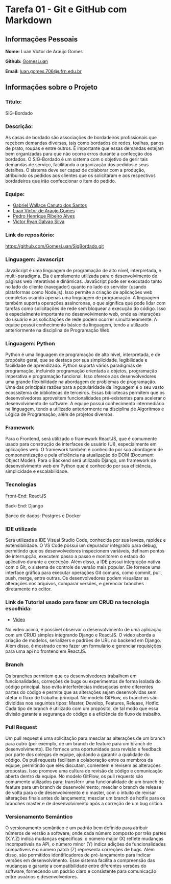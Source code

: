 # Tarefa 01 - Git e GitHub com Markdown

## Informações Pessoais

**Nome:** Luan Victor de Araujo Gomes

**Github:** [GomesLuan](https://github.com/GomesLuan)

**Email:** luan.gomes.706@ufrn.edu.br

## Informações sobre o Projeto

### Título:

SIG-Bordado

### Descrição:

As casas de bordado são associações de bordadeiros profissionais que recebem demandas diversas, tais como bordados de redes, toalhas, panos de prato, roupas e entre outros. É importante que essas demandas estejam bem organizadas para que não ocorra erros durante a confecção dos bordados. O SIG-Bordado é um sistema com o objetivo de gerir tais demandas de serviço, facilitando a organização dos pedidos e seus detalhes. O sistema deve ser capaz de colaborar com a produção, atribuindo os pedidos aos clientes que os solicitaram e aos respectivos bordadeiros que irão confeccionar o item do pedido.

### Equipe:

- [Gabriel Wallace Canuto dos Santos](https://github.com/Japagabriel)
- [Luan Victor de Araujo Gomes](https://github.com/GomesLuan)
- [Pedro Henrique Ribeiro Alves](https://github.com/PHRAX8)
- [Victor Ryan Galvao Silva](https://github.com/VictorRyan3612)

### Link do repositório:

https://github.com/GomesLuan/SigBordado.git

### Linguagem: Javascript

JavaScript é uma linguagem de programação de alto nível, interpretada, e multi-paradigma. Ela é amplamente utilizada para o desenvolvimento de páginas web interativas e dinâmicas. JavaScript pode ser executado tanto no lado do cliente (navegador) quanto no lado do servidor (usando plataformas como Node.js). Isso permite a criação de aplicações web completas usando apenas uma linguagem de programação. A linguagem também suporta operações assíncronas, o que significa que pode lidar com tarefas como solicitações de rede sem bloquear a execução do código. Isso é especialmente importante no desenvolvimento web, onde as interações do usuário e as solicitações de rede podem ocorrer simultaneamente. A equipe possui conhecimento básico da linguagem, tendo a utilizado anteriormente na disciplina de Programação Web.

### Linguagem: Python

Python é uma linguagem de programação de alto nível, interpretada, e de propósito geral, que se destaca por sua simplicidade, legibilidade e facilidade de aprendizado. Python suporta vários paradigmas de programação, incluindo programação orientada a objetos, programação imperativa e programação funcional. Isso oferece aos desenvolvedores uma grande flexibilidade na abordagem de problemas de programação. Uma das principais razões para a popularidade da linguagem é o seu vasto ecossistema de bibliotecas de terceiros. Essas bibliotecas permitem que os desenvolvedores aproveitem funcionalidades pré-existentes para acelerar o desenvolvimento de software. A equipe possui conhecimento intermediário na linguagem, tendo a utilizado anteriormente na disciplina de Algoritmos e Lógica de Programação, além de projetos diversos.

### Framework

Para o Frontend, será utilizado o framework ReactJS, que é comumente usado para construção de interfaces de usuário (UI), especialmente em aplicações web. O framework também é conhecido por sua abordagem de componentização e pela eficiência na atualização do DOM (Document Object Model). Para o Backend será utilizado Django, um framework de desenvolvimento web em Python que é conhecido por sua eficiência, simplicidade e escalabilidade.

### Tecnologias

Front-End: ReactJS

Back-End: Django

Banco de dados: Postgres e Docker

### IDE utilizada

Será utilizada a IDE Visual Studio Code, conhecida por sua leveza, rapidez e extensibilidade. O VS Code possui um depurador integrado para debug, permitindo que os desenvolvedores inspecionem variáveis, definam pontos de interrupção, executem passo a passo e monitorem o estado do aplicativo durante a execução. Além disso, a IDE possui integração nativa com o Git, o sistema de controle de versão mais popular. Ele fornece uma interface gráfica para executar operações Git comuns, como commit, pull, push, merge, entre outras. Os desenvolvedores podem visualizar as alterações nos arquivos, comparar versões, e gerenciar branches diretamente no editor.

### Link de Tutorial usado para fazer um CRUD na tecnologia escolhida:
* [Vídeo](https://www.youtube.com/watch?v=u_5d2WOz8Sc)

No vídeo acima, é possível observar o desenvolvimento de uma aplicação com um CRUD simples integrando Django e ReactJS. O vídeo aborda a criação de modelos, serializers e padrões de URL no backend em Django. Além disso, é mostrado como fazer um formulário e gerenciar requisições para uma api no frontend em ReactJS.

### Branch

Os branches permitem que os desenvolvedores trabalhem em funcionalidades, correções de bugs ou experimentos de forma isolada do código principal. Isso evita interferências indesejadas entre diferentes partes do código e permite que as alterações sejam desenvolvidas sem afetar o fluxo de trabalho principal. No modelo GitFlow, os branches são divididas nos seguintes tipos: Master, Develop, Features, Release, Hotfix. Cada tipo de branch é utilizado com um propósito, de tal modo que essa divisão garante a segurança do código e a eficiência do fluxo de trabalho.

### Pull Request

Um pull request é uma solicitação para mesclar as alterações de um branch para outro (por exemplo, de um branch de feature para um branch de desenvolvimento). Ele fornece uma oportunidade para revisão e feedback por parte dos colegas de equipe, ajudando a garantir a qualidade do código. Os pull requests facilitam a colaboração entre os membros da equipe, permitindo que eles discutam, comentem e revisem as alterações propostas. Isso promove uma cultura de revisão de código e comunicação aberta dentro da equipe. No modelo GitFlow, os pull requests são comumente utilizados para: transferir uma funcionalidade de um branch de feature para um branch de desenvolvimento; mesclar o branch de release de volta para o de desenvolvimento e o master, com o intuito de revisar alterações finais antes do lançamento; mesclar um branch de hotfix para os branches master e de desenvolvimento após a correção de um bug crítico.

### Versionamento Semântico

O versionamento semântico é um padrão bem definido para atribuir números de versão a software, onde cada número composto por três partes (X.Y.Z) indica mudanças específicas: o número major (X) reflete mudanças incompatíveis na API, o número minor (Y) indica adições de funcionalidades compatíveis e o número patch (Z) representa correções de bugs. Além disso, são permitidos identificadores de pré-lançamento para indicar versões em desenvolvimento. Esse sistema facilita a compreensão das mudanças e garante a compatibilidade entre diferentes versões do software, fornecendo um padrão claro e consistente para comunicação entre usuários e desenvolvedores.